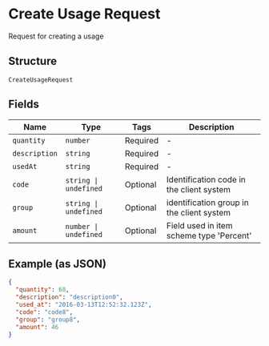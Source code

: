 
# Create Usage Request

Request for creating a usage

## Structure

`CreateUsageRequest`

## Fields

| Name | Type | Tags | Description |
|  --- | --- | --- | --- |
| `quantity` | `number` | Required | - |
| `description` | `string` | Required | - |
| `usedAt` | `string` | Required | - |
| `code` | `string \| undefined` | Optional | Identification code in the client system |
| `group` | `string \| undefined` | Optional | identification group in the client system |
| `amount` | `number \| undefined` | Optional | Field used in item scheme type 'Percent' |

## Example (as JSON)

```json
{
  "quantity": 68,
  "description": "description0",
  "used_at": "2016-03-13T12:52:32.123Z",
  "code": "code8",
  "group": "group8",
  "amount": 46
}
```

